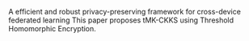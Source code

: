 A efficient and robust privacy-preserving framework for cross-device federated learning
This paper proposes tMK-CKKS using Threshold Homomorphic Encryption.
